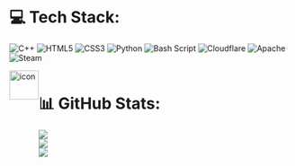 
# 💻 Tech Stack:
![C++](https://img.shields.io/badge/c++-%2300599C.svg?style=for-the-badge&logo=c%2B%2B&logoColor=white) ![HTML5](https://img.shields.io/badge/html5-%23E34F26.svg?style=for-the-badge&logo=html5&logoColor=white) ![CSS3](https://img.shields.io/badge/css3-%231572B6.svg?style=for-the-badge&logo=css3&logoColor=white) ![Python](https://img.shields.io/badge/python-3670A0?style=for-the-badge&logo=python&logoColor=ffdd54) ![Bash Script](https://img.shields.io/badge/bash_script-%23121011.svg?style=for-the-badge&logo=gnu-bash&logoColor=white) ![Cloudflare](https://img.shields.io/badge/Cloudflare-F38020?style=for-the-badge&logo=Cloudflare&logoColor=white) ![Apache](https://img.shields.io/badge/apache-%23D42029.svg?style=for-the-badge&logo=apache&logoColor=white) ![Steam](https://img.shields.io/badge/steam-%23000000.svg?style=for-the-badge&logo=steam&logoColor=white)
<div style="display: flex; align-items: flex-start;"><img src="https://techstack-generator.vercel.app/cpp-icon.svg" alt="icon" width="52" height="52" /><div>
  
# 📊 GitHub Stats:
![](https://github-readme-stats.vercel.app/api?username=zazzs&theme=default&hide_border=false&include_all_commits=true&count_private=true)<br/>
![](https://nirzak-streak-stats.vercel.app/?user=zazzs&theme=default&hide_border=false)<br/>
![](https://github-readme-stats.vercel.app/api/top-langs/?username=zazzs&theme=default&hide_border=false&include_all_commits=true&count_private=true&layout=compact)
